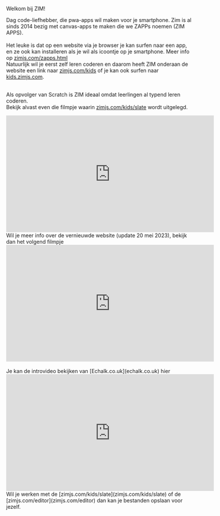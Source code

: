 Welkom bij ZIM!

<div class="dodona-centered-group">

Dag code-liefhebber, die pwa-apps wil maken voor je smartphone.
Zim is al sinds 2014 bezig met canvas-apps te maken die we ZAPPs noemen (ZIM APPS).
  <br><br>
Het leuke is dat op een website via je browser je kan surfen naar een app, en ze ook kan installeren als je wil als icoontje op je smartphone. Meer info op [zimjs.com/zapps.html](zimjs.com/zapps.html)
<br>
Natuurlijk wil je eerst zelf leren coderen en daarom heeft ZIM onderaan de website een link naar [zimjs.com/kids](zimjs.com/kids) of je kan ook surfen naar [kids.zimjs.com](kids.zimjs.com/kids).
  <br><br>

Als opvolger van Scratch is ZIM ideaal omdat leerlingen al typend leren coderen.
<br>
Bekijk alvast even die filmpje waarin [zimjs.com/kids/slate](zimjs.com/kids/slate) wordt uitgelegd.
<br>
<iframe width="560" height="315" src="https://www.youtube.com/embed/7F6O_O9bBGA" title="YouTube video player" frameborder="0" allow="accelerometer; autoplay; clipboard-write; encrypted-media; gyroscope; picture-in-picture; web-share" allowfullscreen></iframe>
  <br>
Wil je meer info over de vernieuwde website (update 20 mei 2023), bekijk dan het volgend filmpje
<br>
<iframe width="560" height="315" src="https://www.youtube.com/embed/-BHLqXgAcSY" title="YouTube video player" frameborder="0" allow="accelerometer; autoplay; clipboard-write; encrypted-media; gyroscope; picture-in-picture; web-share" allowfullscreen></iframe>
<br>
<br>
Je kan de introvideo bekijken van [Echalk.co.uk](echalk.co.uk) hier 
<iframe width="560" height="315" src="https://www.youtube.com/embed/26Ml0B8D3JI" title="YouTube video player" frameborder="0" allow="accelerometer; autoplay; clipboard-write; encrypted-media; gyroscope; picture-in-picture; web-share" allowfullscreen></iframe>
<br>
Wil je werken met de [zimjs.com/kids/slate](zimjs.com/kids/slate) of de [zimjs.com/editor](zimjs.com/editor) dan kan je bestanden opslaan voor jezelf.

</div>

